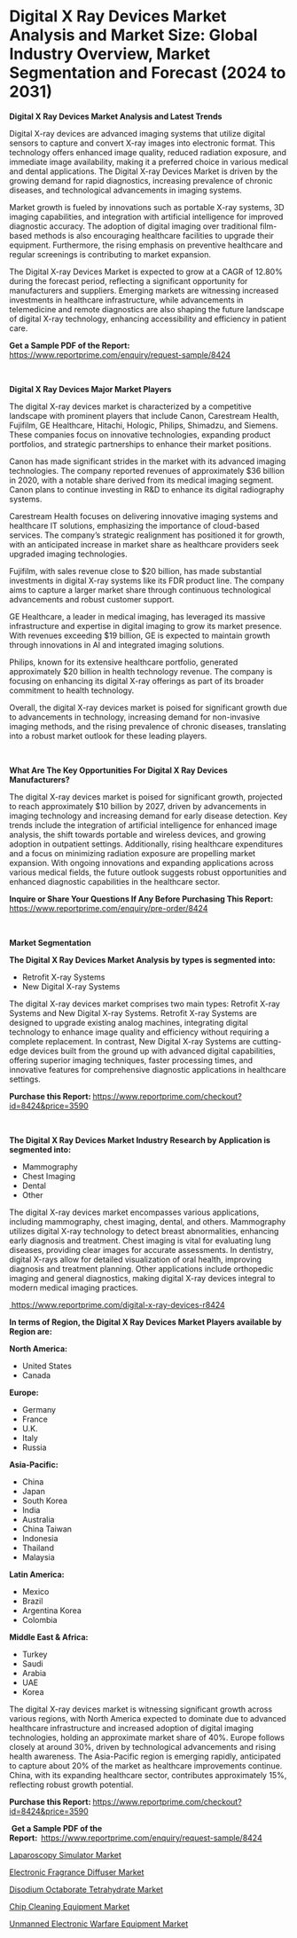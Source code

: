 <p><h1>Digital X Ray Devices Market Analysis and Market Size: Global Industry Overview, Market Segmentation and Forecast (2024 to 2031)</h1></p><p><strong>Digital X Ray Devices Market Analysis and Latest Trends</strong></p>
<p><p>Digital X-ray devices are advanced imaging systems that utilize digital sensors to capture and convert X-ray images into electronic format. This technology offers enhanced image quality, reduced radiation exposure, and immediate image availability, making it a preferred choice in various medical and dental applications. The Digital X-ray Devices Market is driven by the growing demand for rapid diagnostics, increasing prevalence of chronic diseases, and technological advancements in imaging systems.</p><p>Market growth is fueled by innovations such as portable X-ray systems, 3D imaging capabilities, and integration with artificial intelligence for improved diagnostic accuracy. The adoption of digital imaging over traditional film-based methods is also encouraging healthcare facilities to upgrade their equipment. Furthermore, the rising emphasis on preventive healthcare and regular screenings is contributing to market expansion.</p><p>The Digital X-ray Devices Market is expected to grow at a CAGR of 12.80% during the forecast period, reflecting a significant opportunity for manufacturers and suppliers. Emerging markets are witnessing increased investments in healthcare infrastructure, while advancements in telemedicine and remote diagnostics are also shaping the future landscape of digital X-ray technology, enhancing accessibility and efficiency in patient care.</p></p>
<p><strong>Get a Sample PDF of the Report:&nbsp;</strong> <a href="https://www.reportprime.com/enquiry/request-sample/8424?utm_campaign=13&utm_medium=2&utm_source=Github&utm_content=ia&utm_term=28102024&utm_id=digital-x-ray-devices">https://www.reportprime.com/enquiry/request-sample/8424</a></p>
<p>&nbsp;</p>
<p><strong>Digital X Ray Devices Major Market Players</strong></p>
<p><p>The digital X-ray devices market is characterized by a competitive landscape with prominent players that include Canon, Carestream Health, Fujifilm, GE Healthcare, Hitachi, Hologic, Philips, Shimadzu, and Siemens. These companies focus on innovative technologies, expanding product portfolios, and strategic partnerships to enhance their market positions.</p><p>Canon has made significant strides in the market with its advanced imaging technologies. The company reported revenues of approximately $36 billion in 2020, with a notable share derived from its medical imaging segment. Canon plans to continue investing in R&D to enhance its digital radiography systems.</p><p>Carestream Health focuses on delivering innovative imaging systems and healthcare IT solutions, emphasizing the importance of cloud-based services. The company’s strategic realignment has positioned it for growth, with an anticipated increase in market share as healthcare providers seek upgraded imaging technologies.</p><p>Fujifilm, with sales revenue close to $20 billion, has made substantial investments in digital X-ray systems like its FDR product line. The company aims to capture a larger market share through continuous technological advancements and robust customer support.</p><p>GE Healthcare, a leader in medical imaging, has leveraged its massive infrastructure and expertise in digital imaging to grow its market presence. With revenues exceeding $19 billion, GE is expected to maintain growth through innovations in AI and integrated imaging solutions.</p><p>Philips, known for its extensive healthcare portfolio, generated approximately $20 billion in health technology revenue. The company is focusing on enhancing its digital X-ray offerings as part of its broader commitment to health technology.</p><p>Overall, the digital X-ray devices market is poised for significant growth due to advancements in technology, increasing demand for non-invasive imaging methods, and the rising prevalence of chronic diseases, translating into a robust market outlook for these leading players.</p></p>
<p>&nbsp;</p>
<p><strong>What Are The Key Opportunities For Digital X Ray Devices Manufacturers?</strong></p>
<p><p>The digital X-ray devices market is poised for significant growth, projected to reach approximately $10 billion by 2027, driven by advancements in imaging technology and increasing demand for early disease detection. Key trends include the integration of artificial intelligence for enhanced image analysis, the shift towards portable and wireless devices, and growing adoption in outpatient settings. Additionally, rising healthcare expenditures and a focus on minimizing radiation exposure are propelling market expansion. With ongoing innovations and expanding applications across various medical fields, the future outlook suggests robust opportunities and enhanced diagnostic capabilities in the healthcare sector.</p></p>
<p><strong>Inquire or Share Your Questions If Any Before Purchasing This Report:</strong> <a href="https://www.reportprime.com/enquiry/pre-order/8424?utm_campaign=13&utm_medium=2&utm_source=Github&utm_content=ia&utm_term=28102024&utm_id=digital-x-ray-devices">https://www.reportprime.com/enquiry/pre-order/8424</a></p>
<p>&nbsp;</p>
<p><strong>Market Segmentation</strong></p>
<p><strong>The Digital X Ray Devices Market Analysis by types is segmented into:</strong></p>
<p><ul><li>Retrofit X-ray Systems</li><li>New Digital X-ray Systems</li></ul></p>
<p><p>The digital X-ray devices market comprises two main types: Retrofit X-ray Systems and New Digital X-ray Systems. Retrofit X-ray Systems are designed to upgrade existing analog machines, integrating digital technology to enhance image quality and efficiency without requiring a complete replacement. In contrast, New Digital X-ray Systems are cutting-edge devices built from the ground up with advanced digital capabilities, offering superior imaging techniques, faster processing times, and innovative features for comprehensive diagnostic applications in healthcare settings.</p></p>
<p><strong>Purchase this Report:&nbsp;</strong><a href="https://www.reportprime.com/checkout?id=8424&price=3590&utm_campaign=13&utm_medium=2&utm_source=Github&utm_content=ia&utm_term=28102024&utm_id=digital-x-ray-devices">https://www.reportprime.com/checkout?id=8424&price=3590</a></p>
<p>&nbsp;</p>
<p><strong>The Digital X Ray Devices Market Industry Research by Application is segmented into:</strong></p>
<p><ul><li>Mammography</li><li>Chest Imaging</li><li>Dental</li><li>Other</li></ul></p>
<p><p>The digital X-ray devices market encompasses various applications, including mammography, chest imaging, dental, and others. Mammography utilizes digital X-ray technology to detect breast abnormalities, enhancing early diagnosis and treatment. Chest imaging is vital for evaluating lung diseases, providing clear images for accurate assessments. In dentistry, digital X-rays allow for detailed visualization of oral health, improving diagnosis and treatment planning. Other applications include orthopedic imaging and general diagnostics, making digital X-ray devices integral to modern medical imaging practices.</p></p>
<p><a href="https://www.reportprime.com/digital-x-ray-devices-r8424?utm_campaign=13&utm_medium=2&utm_source=Github&utm_content=ia&utm_term=28102024&utm_id=digital-x-ray-devices">&nbsp;https://www.reportprime.com/digital-x-ray-devices-r8424</a></p>
<p><strong>In terms of Region, the Digital X Ray Devices Market Players available by Region are:</strong></p>
<p>
    <p> <strong> North America: </strong>
        <ul>
            <li>United States</li>
            <li>Canada</li>
        </ul>
        </p> 
    <p> <strong> Europe: </strong>
        <ul>
            <li>Germany</li>
            <li>France</li>
            <li>U.K.</li>
            <li>Italy</li>
            <li>Russia</li>
        </ul>
        </p> 
    <p> <strong> Asia-Pacific: </strong>
        <ul>
            <li>China</li>
            <li>Japan</li>
            <li>South Korea</li>
            <li>India</li>
            <li>Australia</li>
            <li>China Taiwan</li>
            <li>Indonesia</li>
            <li>Thailand</li>
            <li>Malaysia</li>
        </ul>
        </p> 
    <p> <strong> Latin America: </strong>
        <ul>
            <li>Mexico</li>
            <li>Brazil</li>
            <li>Argentina Korea</li>
            <li>Colombia</li>
        </ul>
        </p> 
    <p> <strong> Middle East & Africa: </strong>
        <ul>
            <li>Turkey</li>
            <li>Saudi</li>
            <li>Arabia</li>
            <li>UAE</li>
            <li>Korea</li>
        </ul>
    </p>
    </p>
<p><p>The digital X-ray devices market is witnessing significant growth across various regions, with North America expected to dominate due to advanced healthcare infrastructure and increased adoption of digital imaging technologies, holding an approximate market share of 40%. Europe follows closely at around 30%, driven by technological advancements and rising health awareness. The Asia-Pacific region is emerging rapidly, anticipated to capture about 20% of the market as healthcare improvements continue. China, with its expanding healthcare sector, contributes approximately 15%, reflecting robust growth potential.</p></p>
<p><strong>Purchase this Report: </strong><a href="https://www.reportprime.com/checkout?id=8424&price=3590&utm_campaign=13&utm_medium=2&utm_source=Github&utm_content=ia&utm_term=28102024&utm_id=digital-x-ray-devices">https://www.reportprime.com/checkout?id=8424&price=3590</a></p>
<p>&nbsp;<strong>Get a Sample PDF of the Report:&nbsp;&nbsp;</strong><a href="https://www.reportprime.com/enquiry/request-sample/8424?utm_campaign=13&utm_medium=2&utm_source=Github&utm_content=ia&utm_term=28102024&utm_id=digital-x-ray-devices">https://www.reportprime.com/enquiry/request-sample/8424</a></p>
<p><strong></strong></p>
<p><p><a href="https://github.com/roydonhol47/Market-Research-Report-List-1/blob/main/laparoscopy-simulator-market.md?utm_campaign=13&utm_medium=2&utm_source=Github&utm_content=ia&utm_term=28102024&utm_id=digital-x-ray-devices">Laparoscopy Simulator Market</a></p><p><a href="https://www.linkedin.com/pulse/charting-future-comprehensive-analysis-global-electronic-vuarc?utm_campaign=13&utm_medium=2&utm_source=Github&utm_content=ia&utm_term=28102024&utm_id=digital-x-ray-devices">Electronic Fragrance Diffuser Market</a></p><p><a href="https://www.linkedin.com/pulse/global-disodium-octaborate-tetrahydrate-market-trends-insights-jiz3f?utm_campaign=13&utm_medium=2&utm_source=Github&utm_content=ia&utm_term=28102024&utm_id=digital-x-ray-devices">Disodium Octaborate Tetrahydrate Market</a></p><p><a href="https://issuu.com/reportprime-2/docs/chip-cleaning-equipment-market-size_e807d33f7c8df6?utm_campaign=13&utm_medium=2&utm_source=Github&utm_content=ia&utm_term=28102024&utm_id=digital-x-ray-devices">Chip Cleaning Equipment Market</a></p><p><a href="https://issuu.com/reportprime-2/docs/unmanned-electronic-warfare-equipme_0e3a535edc4f95?utm_campaign=13&utm_medium=2&utm_source=Github&utm_content=ia&utm_term=28102024&utm_id=digital-x-ray-devices">Unmanned Electronic Warfare Equipment Market</a></p></p>